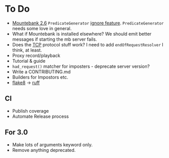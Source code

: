 # To Do

* [Mountebank 2.6](https://www.mbtest.org/releases/v2.6.0) `PredicateGenerator` [ignore feature](https://www.mbtest.org/docs/api/proxies#proxy-predicate-generators). `PredicateGenerator` needs some love in general.
* What if Mountebank is installed elsewhere? We should emit better messages if starting the mb server fails.
* Does the [TCP](http://www.mbtest.org/docs/protocols/tcp) protocol stuff work? I need to add `endOfRequestResolver` I think, at least.
* Proxy record/playback
* Tutorial & guide
* `had_request()` matcher for imposters - deprecate server version?
* Write a CONTRIBUTING.md
* Builders for Impostors etc.
* [flake8](https://github.com/pycqa/flake8) -> [ruff](https://github.com/astral-sh/ruff)

## CI

* Publish coverage
* Automate Release process

## For 3.0

* Make lots of arguments keyword only.
* Remove anything deprecated.
